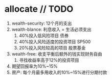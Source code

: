 # allocate // TODO

1. wealth-security: 12个月的支出
2. wealth-blance: 利息收入 = 生活必须支出
   1. 40%投入低风险项目 债券
   2. 40%投入风险适度的投资项目 SP500
   3. 20%投入风险较高的项目 股票基金
3. wealth-free: 收支平衡后额外的钱实现财务自由
   1. 寻找收益率高于12%的投资项目
4. 期望回报率为10%~15%
5. 房产: 每个月最多用收入的10%~15%进行分期付款
